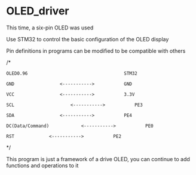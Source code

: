 # OLED_driver
This time, a six-pin OLED was used

Use STM32 to control the basic configuration of the OLED display

Pin definitions in programs can be modified to be compatible with others

/*

	OLED0.96                  					STM32
	
	GND        			<----------->			GND
	
	VCC        			<----------->			3.3V

	SCL             		<----------->			PE3
	
	SDA        			<----------->			PE4
	
	DC(Data/Command)	        <----------->			PE0
	
	RST				<----------->			PE2
	
*/



This program is just a framework of a drive OLED, you can continue to add functions and operations to it  
